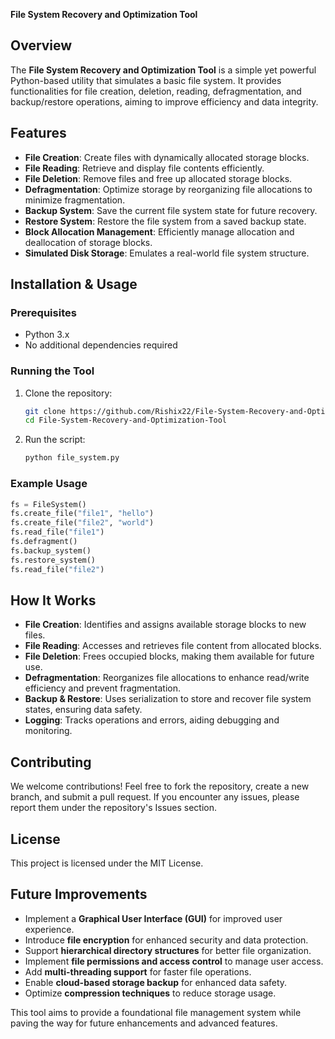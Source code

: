 **File System Recovery and Optimization Tool**

## Overview
The **File System Recovery and Optimization Tool** is a simple yet powerful Python-based utility that simulates a basic file system. It provides functionalities for file creation, deletion, reading, defragmentation, and backup/restore operations, aiming to improve efficiency and data integrity.

## Features
- **File Creation**: Create files with dynamically allocated storage blocks.
- **File Reading**: Retrieve and display file contents efficiently.
- **File Deletion**: Remove files and free up allocated storage blocks.
- **Defragmentation**: Optimize storage by reorganizing file allocations to minimize fragmentation.
- **Backup System**: Save the current file system state for future recovery.
- **Restore System**: Restore the file system from a saved backup state.
- **Block Allocation Management**: Efficiently manage allocation and deallocation of storage blocks.
- **Simulated Disk Storage**: Emulates a real-world file system structure.

## Installation & Usage

### Prerequisites
- Python 3.x
- No additional dependencies required

### Running the Tool
1. Clone the repository:
   ```sh
   git clone https://github.com/Rishix22/File-System-Recovery-and-Optimization-Tool.git
   cd File-System-Recovery-and-Optimization-Tool
   ```
2. Run the script:
   ```sh
   python file_system.py
   ```

### Example Usage
```python
fs = FileSystem()
fs.create_file("file1", "hello")
fs.create_file("file2", "world")
fs.read_file("file1")
fs.defragment()
fs.backup_system()
fs.restore_system()
fs.read_file("file2")
```

## How It Works
- **File Creation**: Identifies and assigns available storage blocks to new files.
- **File Reading**: Accesses and retrieves file content from allocated blocks.
- **File Deletion**: Frees occupied blocks, making them available for future use.
- **Defragmentation**: Reorganizes file allocations to enhance read/write efficiency and prevent fragmentation.
- **Backup & Restore**: Uses serialization to store and recover file system states, ensuring data safety.
- **Logging**: Tracks operations and errors, aiding debugging and monitoring.

## Contributing
We welcome contributions! Feel free to fork the repository, create a new branch, and submit a pull request. If you encounter any issues, please report them under the repository's Issues section.

## License
This project is licensed under the MIT License.

## Future Improvements
- Implement a **Graphical User Interface (GUI)** for improved user experience.
- Introduce **file encryption** for enhanced security and data protection.
- Support **hierarchical directory structures** for better file organization.
- Implement **file permissions and access control** to manage user access.
- Add **multi-threading support** for faster file operations.
- Enable **cloud-based storage backup** for enhanced data safety.
- Optimize **compression techniques** to reduce storage usage.

This tool aims to provide a foundational file management system while paving the way for future enhancements and advanced features.

